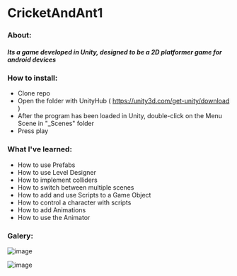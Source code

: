 # CricketAndAnt1
### About:
##### Its a game developed in Unity, designed to be a 2D platformer game for android devices

### How to install:
 - Clone repo
 - Open the folder with UnityHub ( https://unity3d.com/get-unity/download )
 - After the program has been loaded in Unity, double-click on the Menu Scene in "_Scenes" folder
 - Press play
 
### What I've learned:
 - How to use Prefabs
 - How to use Level Designer
 - How to implement colliders
 - How to switch between multiple scenes
 - How to add and use Scripts to a Game Object
 - How to control a character with scripts
 - How to add Animations
 - How to use the Animator
 
 
### Galery:

![image](https://user-images.githubusercontent.com/70013669/193876443-50f612ab-5627-404d-8cf9-f965e0586d40.png)

![image](https://user-images.githubusercontent.com/70013669/194838693-ae9dd8b0-e0c3-4c7f-9e51-6a356b3a8a58.png)




<!-- Log- 4/10/22:
The menu has the play button functional
The intro level is working
further design of the first 3 levels is necesary after script is written
next up is the design of the main character -->
